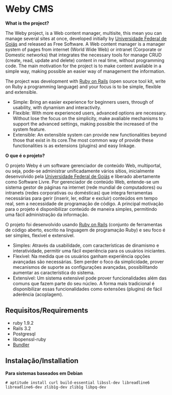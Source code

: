 # Weby CMS

__What is the project?__

The Weby project, is a Web content manager, multisite, this mean you can manage several sites at once, developed initially by [Universidade Federal de Goiás](http://www.ufg.br/) and released as Free Software. A Web content manager is a manager system of pages from internet (World Wide Web) or intranet (Corporate or Domestic networks) that integrates the necessary tools for manage CRUD (create, read, update and delete) content in real time, without programming code. The main motivation for the project is to make content available in a simple way, making possible an easier way of management the information.

The project was development with [Ruby on Rails](http://rubyonrails.org/) (open source tool kit, write on Ruby a programming language) and your focus is to be simple, flexible and extensible.

* Simple: Bring an easier experience for beginners users, through of usability, with dynamism and interactivity.
* Flexible: With more experienced users, advanced options are necessary. Without lose the focus on the simplicity, make avaliable mechanisms to support the advanced settings, making possible the increased of the system feature.
* Extensible: An extensible system can provide new functionalities beyond those that exist in its core.The most common way of provide these functionalities is as extensions (plugins) and easy linkage.


__O que é o projeto?__

O projeto Weby é um software gerenciador de conteúdo Web, multiportal, ou seja, pode-se administrar unificadamente vários sítios, inicialmente desenvolvido pela [Universidade Federal de Goiás](http://www.ufg.br/) e liberado abertamente como Software Livre. Por gerenciador de conteúdo Web, entende-se um sistema gestor de páginas na internet (rede mundial de computadores) ou intranets (redes corporativas ou domésticas) que integra ferramentas necessárias para gerir (inserir, ler, editar e excluir) conteúdos em tempo real, sem a necessidade de programação de código. A principal motivação para o projeto é disponibilizar conteúdo de maneira simples, permitindo uma fácil administração da informação.

O projeto foi desenvolvido usando [Ruby on Rails](http://rubyonrails.org/) (conjunto de ferramentas de código aberto, escrito na linguagem de programação Ruby) e seu foco é ser simples, flexível e extensível.

* Simples: Através da usabilidade, com características de dinamismo e interatividade, permitir uma fácil experiência para os usuários iniciantes.
* Flexível: Na medida que os usuários ganham experiência opções avançadas são necessárias. Sem perder o foco da simplicidade, prover mecanismos de suporte as configurações avançadas, possibilitando aumentar as característica do sistema.
* Extensível: Um sistema extensível pode prover funcionalidades além das comuns que fazem parte do seu núcleo. A forma mais tradicional é disponibilizar essas funcionalidades como extensões (plugins) de fácil aderência (acoplagem).


## Requisitos/Requirements

* ruby 1.9.2
* Rails 3.2
* Postgresql
* libopenssl-ruby
* [Bundler](http://gembundler.com/)


## Instalação/Installation

__Para sistemas baseados em Debian__

    # aptitude install curl build-essential libssl-dev libreadline6 libreadline6-dev zlib1g-dev zlib1g libpq-dev











